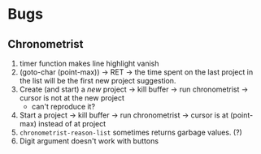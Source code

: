 # Bugs
## Chronometrist
1. timer function makes line highlight vanish
2. (goto-char (point-max)) -> RET -> the time spent on the last
   project in the list will be the first new project suggestion.
3. Create (and start) a _new_ project -> kill buffer -> run
   chronometrist -> cursor is not at the new project
   - can't reproduce it?
4. Start a project -> kill buffer -> run chronometrist -> cursor is
   at (point-max) instead of at project
5. `chronometrist-reason-list` sometimes returns garbage values. (?)
6. Digit argument doesn't work with buttons
